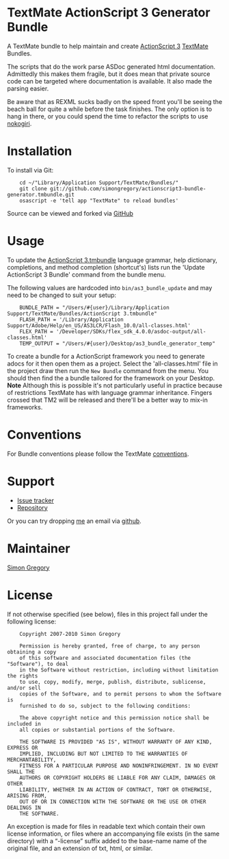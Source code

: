 # TextMate ActionScript 3 Generator Bundle

A TextMate bundle to help maintain and create [ActionScript 3][as3_wiki] 
[TextMate][tm] Bundles.

The scripts that do the work parse ASDoc generated html documentation. Admittedly
this makes them fragile, but it does mean that private source code can be
targeted where documentation is available. It also made the parsing easier. 

Be aware that as REXML sucks badly on the speed front you'll be seeing the beach
ball for quite a while before the task finishes. The only option is to hang in 
there, or you could spend the time to refactor the scripts to use 
[nokogiri][nokogiri].

# Installation

To install via Git:

		cd ~/"Library/Application Support/TextMate/Bundles/"
		git clone git://github.com/simongregory/actionscript3-bundle-generator.tmbundle.git
		osascript -e 'tell app "TextMate" to reload bundles'

Source can be viewed and forked via [GitHub][repo_master]

# Usage

To update the [ActionScript 3.tmbundle][as3_bundle_repo] language grammar, help
dictionary, completions, and method completion (shortcut's) lists run the 
'Update ActionScript 3 Bundle' command from the bundle menu.

The following values are hardcoded into `bin/as3_bundle_update` and may need to
be changed to suit your setup:

		BUNDLE_PATH = "/Users/#{user}/Library/Application Support/TextMate/Bundles/ActionScript 3.tmbundle"
		FLASH_PATH = '/Library/Application Support/Adobe/Help/en_US/AS3LCR/Flash_10.0/all-classes.html'
		FLEX_PATH = '/Developer/SDKs/flex_sdk_4.0.0/asdoc-output/all-classes.html' 
		TEMP_OUTPUT = "/Users/#{user}/Desktop/as3_bundle_generator_temp"
		
To create a bundle for a ActionScript framework you need to generate adocs for it
then open them as a project. Select the 'all-classes.html' file in the project
draw then run the `New Bundle` command from the menu. You should then find the 
a bundle tailored for the framework on your Desktop. **Note** Although this is 
possible it's not particularly useful in practice because of restrictions 
TextMate has with language grammar inheritance. Fingers crossed that TM2 will be
released and there'll be a better way to mix-in frameworks. 

# Conventions

For Bundle conventions please follow the TextMate [conventions][tm_conventions].

# Support

 * [Issue tracker][issue_tracker]
 * [Repository][repo_master]

Or you can try dropping [me][sg_gh] an email via [github][sg_gh].

# Maintainer

[Simon Gregory][sg_blog]

# License

If not otherwise specified (see below), files in this project fall under the following license:

		Copyright 2007-2010 Simon Gregory

		Permission is hereby granted, free of charge, to any person obtaining a copy
		of this software and associated documentation files (the "Software"), to deal
		in the Software without restriction, including without limitation the rights
		to use, copy, modify, merge, publish, distribute, sublicense, and/or sell
		copies of the Software, and to permit persons to whom the Software is
		furnished to do so, subject to the following conditions:

		The above copyright notice and this permission notice shall be included in
		all copies or substantial portions of the Software.

		THE SOFTWARE IS PROVIDED "AS IS", WITHOUT WARRANTY OF ANY KIND, EXPRESS OR
		IMPLIED, INCLUDING BUT NOT LIMITED TO THE WARRANTIES OF MERCHANTABILITY,
		FITNESS FOR A PARTICULAR PURPOSE AND NONINFRINGEMENT. IN NO EVENT SHALL THE
		AUTHORS OR COPYRIGHT HOLDERS BE LIABLE FOR ANY CLAIM, DAMAGES OR OTHER
		LIABILITY, WHETHER IN AN ACTION OF CONTRACT, TORT OR OTHERWISE, ARISING FROM,
		OUT OF OR IN CONNECTION WITH THE SOFTWARE OR THE USE OR OTHER DEALINGS IN
		THE SOFTWARE.

An exception is made for files in readable text which contain their own license information, or files where an accompanying file exists (in the same directory) with a “-license” suffix added to the base-name name of the original file, and an extension of txt, html, or similar.

[tm]: http://macromates.com
[nokogiri]: http://nokogiri.org/
[bundle_zip]: http://github.com/simongregory/actionscript3.tmbundle/zipball/master
[issue_tracker]: http://github.com/simongregory/actionscript3.tmbundle/issues
[as3_bundle_repo]: http://github.com/simongregory/actionscript3.tmbundle/
[repo_master]: http://github.com/simongregory/actionscript3-bundle-generator.tmbundle/tree/master
[sg_blog]: http://blog.simonregory.com
[sg_gh]: http://github.com/simonregory
[tm_conventions]: http://svn.textmate.org/trunk/Conventions.txt
[tm_env_vars]: http://manual.macromates.com/en/environment_variables
[tm_mailing_list]: http://lists.macromates.com/listinfo/textmate
[adobe_flash]: http://www.adobe.com/products/flashplayer/
[adobe_flash_tool]: http://www.adobe.com/products/flash/
[flex_coding_conventions]: http://opensource.adobe.com/wiki/display/flexsdk/Coding+Conventions
[as3_wiki]: http://en.wikipedia.org/wiki/ActionScript#ActionScript_3.0
[flash_bundle]: http://github.com/simongregory/flash-tmbundle/tree/master
[flex_sdk]: http://www.adobe.com/products/flex/flexdownloads/
[unix_path]: http://en.wikipedia.org/wiki/Environment_variable#Examples_of_UNIX_environment_variables
[flex_docs]: http://www.adobe.com/support/documentation/en/flex/
[flex_docs_zip]: http://www.adobe.com/go/flex_documentation_zip
[flash_player_archive]: http://www.adobe.com/go/tn_14266
